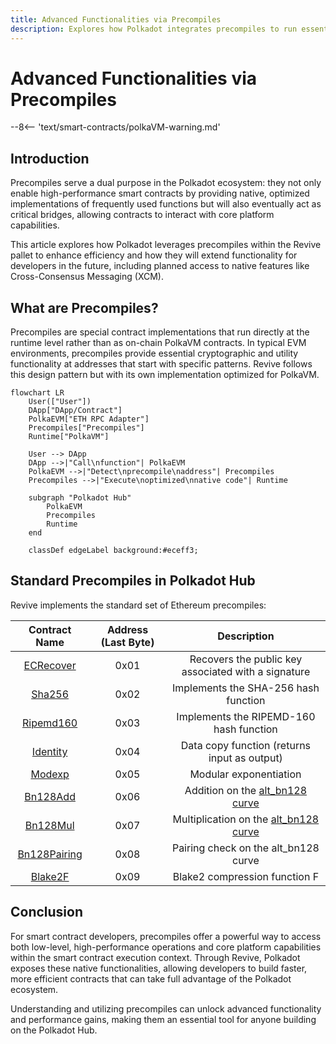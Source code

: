 ```yaml
---
title: Advanced Functionalities via Precompiles
description: Explores how Polkadot integrates precompiles to run essential functions natively, improving the speed and efficiency of smart contracts on the Hub.
---
```


# Advanced Functionalities via Precompiles

--8<-- 'text/smart-contracts/polkaVM-warning.md'

## Introduction

Precompiles serve a dual purpose in the Polkadot ecosystem: they not only enable high-performance smart contracts by providing native, optimized implementations of frequently used functions but will also eventually act as critical bridges, allowing contracts to interact with core platform capabilities.

This article explores how Polkadot leverages precompiles within the Revive pallet to enhance efficiency and how they will extend functionality for developers in the future, including planned access to native features like Cross-Consensus Messaging (XCM).

## What are Precompiles?

Precompiles are special contract implementations that run directly at the runtime level rather than as on-chain PolkaVM contracts. In typical EVM environments, precompiles provide essential cryptographic and utility functionality at addresses that start with specific patterns. Revive follows this design pattern but with its own implementation optimized for PolkaVM.

```mermaid
flowchart LR
    User(["User"])
    DApp["DApp/Contract"]
    PolkaEVM["ETH RPC Adapter"]
    Precompiles["Precompiles"]
    Runtime["PolkaVM"]

    User --> DApp
    DApp -->|"Call\nfunction"| PolkaEVM
    PolkaEVM -->|"Detect\nprecompile\naddress"| Precompiles
    Precompiles -->|"Execute\noptimized\nnative code"| Runtime

    subgraph "Polkadot Hub"
        PolkaEVM
        Precompiles
        Runtime
    end

    classDef edgeLabel background:#eceff3;
```

## Standard Precompiles in Polkadot Hub

Revive implements the standard set of Ethereum precompiles:

|                                                                                   Contract Name                                                                                   | Address (Last Byte) |                                           Description                                           |
| :-------------------------------------------------------------------------------------------------------------------------------------------------------------------------------: | :-----------------: | :---------------------------------------------------------------------------------------------: |
|  [ECRecover](https://github.com/paritytech/polkadot-sdk/tree/polkadot-stable2503/substrate/frame/revive/src/pure_precompiles/ecrecover.rs)   |        0x01         |                       Recovers the public key associated with a signature                       |
|     [Sha256](https://github.com/paritytech/polkadot-sdk/tree/polkadot-stable2503/substrate/frame/revive/src/pure_precompiles/sha256.rs)      |        0x02         |                              Implements the SHA-256 hash function                               |
|  [Ripemd160](https://github.com/paritytech/polkadot-sdk/tree/polkadot-stable2503/substrate/frame/revive/src/pure_precompiles/ripemd160.rs)   |        0x03         |                             Implements the RIPEMD-160 hash function                             |
|   [Identity](https://github.com/paritytech/polkadot-sdk/tree/polkadot-stable2503/substrate/frame/revive/src/pure_precompiles/identity.rs)    |        0x04         |                          Data copy function (returns input as output)                           |
|     [Modexp](https://github.com/paritytech/polkadot-sdk/tree/polkadot-stable2503/substrate/frame/revive/src/pure_precompiles/modexp.rs)      |        0x05         |                                     Modular exponentiation                                      |
|   [Bn128Add](https://github.com/paritytech/polkadot-sdk/tree/polkadot-stable2503/substrate/frame/revive/src/pure_precompiles/bn128.rs#L27)   |        0x06         |    Addition on the [alt_bn128 curve](https://eips.ethereum.org/EIPS/eip-196)    |
|   [Bn128Mul](https://github.com/paritytech/polkadot-sdk/tree/polkadot-stable2503/substrate/frame/revive/src/pure_precompiles/bn128.rs#L48)   |        0x07         | Multiplication on the [alt_bn128 curve](https://eips.ethereum.org/EIPS/eip-196) |
| [Bn128Pairing](https://github.com/paritytech/polkadot-sdk/tree/polkadot-stable2503/substrate/frame/revive/src/pure_precompiles/bn128.rs#L69) |        0x08         |                              Pairing check on the alt_bn128 curve                               |
|    [Blake2F](https://github.com/paritytech/polkadot-sdk/tree/polkadot-stable2503/substrate/frame/revive/src/pure_precompiles/blake2f.rs)     |        0x09         |                                  Blake2 compression function F                                  |

## Conclusion

For smart contract developers, precompiles offer a powerful way to access both low-level, high-performance operations and core platform capabilities within the smart contract execution context. Through Revive, Polkadot exposes these native functionalities, allowing developers to build faster, more efficient contracts that can take full advantage of the Polkadot ecosystem.

Understanding and utilizing precompiles can unlock advanced functionality and performance gains, making them an essential tool for anyone building on the Polkadot Hub.